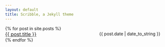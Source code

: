 ```yaml
---
layout: default
title: Scribble, a Jekyll theme
---
```


<ul style="padding: 0;">
    {% for post in site.posts %}
    <li style="list-style: none; font-size: 16px"><a href="{{ site.baseurl }}{{ post.url }}">{{ post.title }}</a><span style="float: right;font-size: 14px;">{{ post.date | date_to_string }} </span></li>
    {% endfor %}
</ul>